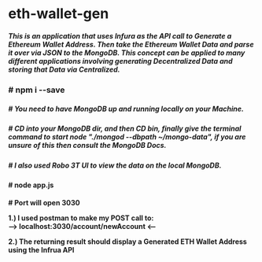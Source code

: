 # eth-wallet-gen

<h5> This is an application that uses Infura as the API call to Generate a Ethereum Wallet Address. 
Then take the Ethereum Wallet Data and parse it over via JSON to the MongoDB.
This concept can be applied to many different applications involving generating Decentralized Data and storing that Data via Centralized.

<h3># npm i --save

<h5># You need to have MongoDB up and running locally on your Machine.

<h5># CD into your MongoDB dir, and then CD bin, finally give the terminal command to start node "./mongod --dbpath ~/mongo-data", if you are unsure of this then consult the MongoDB Docs.

<h5># I also used Robo 3T UI to view the data on the local MongoDB.

<h4># node app.js

<h4># Port will open 3030

1.) I used postman to make my POST call to:  
--> localhost:3030/account/newAccount <--

2.) The returning result should display a Generated ETH Wallet Address using the Infrua API
